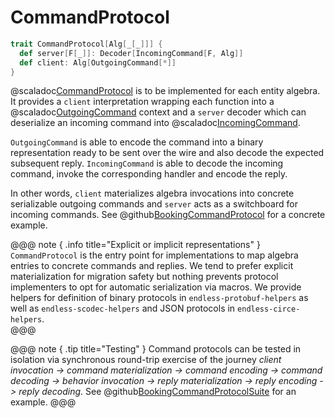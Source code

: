 # CommandProtocol

```scala
trait CommandProtocol[Alg[_[_]]] {
  def server[F[_]]: Decoder[IncomingCommand[F, Alg]]
  def client: Alg[OutgoingCommand[*]]
}
```

@scaladoc[CommandProtocol](endless.core.protocol.CommandProtocol) is to be implemented for each entity algebra. It provides a `client` interpretation wrapping each function into a @scaladoc[OutgoingCommand](endless.core.protocol.OutgoingCommand) context and a `server` decoder which can deserialize an incoming command into @scaladoc[IncomingCommand](endless.core.protocol.IncomingCommand).

`OutgoingCommand` is able to encode the command into a binary representation ready to be sent over the wire and also decode the expected subsequent reply. `IncomingCommand` is able to decode the incoming command, invoke the corresponding handler and encode the reply.

In other words, `client` materializes algebra invocations into concrete serializable outgoing commands and `server` acts as a switchboard for incoming commands. See @github[BookingCommandProtocol](/example/src/main/scala/endless/example/protocol/BookingCommandProtocol.scala) for a concrete example.

@@@ note { .info title="Explicit or implicit representations" }
`CommandProtocol` is the entry point for implementations to map algebra entries to concrete commands and replies. We tend to prefer explicit materialization for migration safety but nothing prevents protocol implementers to opt for automatic serialization via macros. 
We provide helpers for definition of binary protocols in `endless-protobuf-helpers` as well as `endless-scodec-helpers` and JSON protocols in `endless-circe-helpers`.     
@@@

@@@ note { .tip title="Testing" }
Command protocols can be tested in isolation via synchronous round-trip exercise of the journey _client invocation -> command materialization -> command encoding -> command decoding -> behavior invocation -> reply materialization -> reply encoding -> reply decoding_. See @github[BookingCommandProtocolSuite](/example/src/test/scala/endless/example/protocol/BookingCommandProtocolSuite.scala) for an example.
@@@
